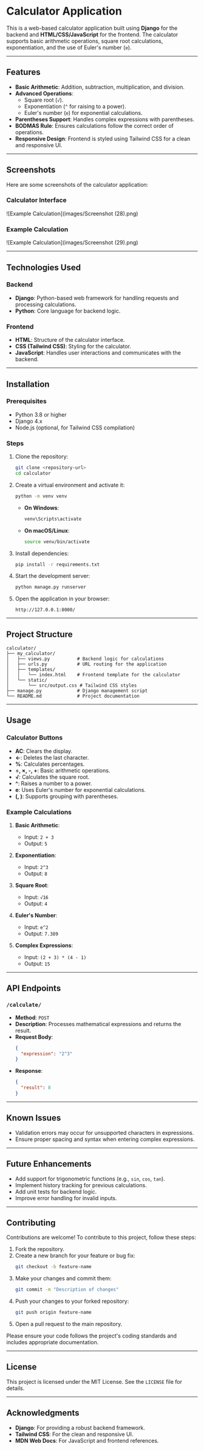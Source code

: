 # Calculator Application

This is a web-based calculator application built using **Django** for the backend and **HTML/CSS/JavaScript** for the frontend. The calculator supports basic arithmetic operations, square root calculations, exponentiation, and the use of Euler's number (`e`).

---

## Features

- **Basic Arithmetic**: Addition, subtraction, multiplication, and division.
- **Advanced Operations**:
  - Square root (`√`).
  - Exponentiation (`^` for raising to a power).
  - Euler's number (`e`) for exponential calculations.
- **Parentheses Support**: Handles complex expressions with parentheses.
- **BODMAS Rule**: Ensures calculations follow the correct order of operations.
- **Responsive Design**: Frontend is styled using Tailwind CSS for a clean and responsive UI.

---

## Screenshots

Here are some screenshots of the calculator application:

### Calculator Interface

![Example Calculation](images/Screenshot (28).png)

### Example Calculation

![Example Calculation](images/Screenshot (29).png)

---

## Technologies Used

### Backend

- **Django**: Python-based web framework for handling requests and processing calculations.
- **Python**: Core language for backend logic.

### Frontend

- **HTML**: Structure of the calculator interface.
- **CSS (Tailwind CSS)**: Styling for the calculator.
- **JavaScript**: Handles user interactions and communicates with the backend.

---

## Installation

### Prerequisites

- Python 3.8 or higher
- Django 4.x
- Node.js (optional, for Tailwind CSS compilation)

### Steps

1. Clone the repository:

   ```bash
   git clone <repository-url>
   cd calculator
   ```

2. Create a virtual environment and activate it:

   ```bash
   python -m venv venv
   ```

   - **On Windows**:

     ```bash
     venv\Scripts\activate
     ```

   - **On macOS/Linux**:
     ```bash
     source venv/bin/activate
     ```

3. Install dependencies:

   ```bash
   pip install -r requirements.txt
   ```

4. Start the development server:

   ```bash
   python manage.py runserver
   ```

5. Open the application in your browser:
   ```
   http://127.0.0.1:8000/
   ```

---

## Project Structure

```
calculator/
├── my_calculator/
│   ├── views.py          # Backend logic for calculations
│   ├── urls.py           # URL routing for the application
│   ├── templates/
│   │   └── index.html    # Frontend template for the calculator
│   └── static/
│       └── src/output.css # Tailwind CSS styles
├── manage.py             # Django management script
└── README.md             # Project documentation
```

---

## Usage

### Calculator Buttons

- **AC**: Clears the display.
- **←**: Deletes the last character.
- **%**: Calculates percentages.
- **÷, ×, -, +**: Basic arithmetic operations.
- **√**: Calculates the square root.
- **^**: Raises a number to a power.
- **e**: Uses Euler's number for exponential calculations.
- **(, )**: Supports grouping with parentheses.

### Example Calculations

1. **Basic Arithmetic**:

   - Input: `2 + 3`
   - Output: `5`

2. **Exponentiation**:

   - Input: `2^3`
   - Output: `8`

3. **Square Root**:

   - Input: `√16`
   - Output: `4`

4. **Euler's Number**:

   - Input: `e^2`
   - Output: `7.389`

5. **Complex Expressions**:
   - Input: `(2 + 3) * (4 - 1)`
   - Output: `15`

---

## API Endpoints

### `/calculate/`

- **Method**: `POST`
- **Description**: Processes mathematical expressions and returns the result.
- **Request Body**:
  ```json
  {
    "expression": "2^3"
  }
  ```
- **Response**:
  ```json
  {
    "result": 8
  }
  ```

---

## Known Issues

- Validation errors may occur for unsupported characters in expressions.
- Ensure proper spacing and syntax when entering complex expressions.

---

## Future Enhancements

- Add support for trigonometric functions (e.g., `sin`, `cos`, `tan`).
- Implement history tracking for previous calculations.
- Add unit tests for backend logic.
- Improve error handling for invalid inputs.

---

## Contributing

Contributions are welcome! To contribute to this project, follow these steps:

1. Fork the repository.
2. Create a new branch for your feature or bug fix:
   ```bash
   git checkout -b feature-name
   ```
3. Make your changes and commit them:
   ```bash
   git commit -m "Description of changes"
   ```
4. Push your changes to your forked repository:
   ```bash
   git push origin feature-name
   ```
5. Open a pull request to the main repository.

Please ensure your code follows the project's coding standards and includes appropriate documentation.

---

## License

This project is licensed under the MIT License. See the `LICENSE` file for details.

---

## Acknowledgments

- **Django**: For providing a robust backend framework.
- **Tailwind CSS**: For the clean and responsive UI.
- **MDN Web Docs**: For JavaScript and frontend references.
